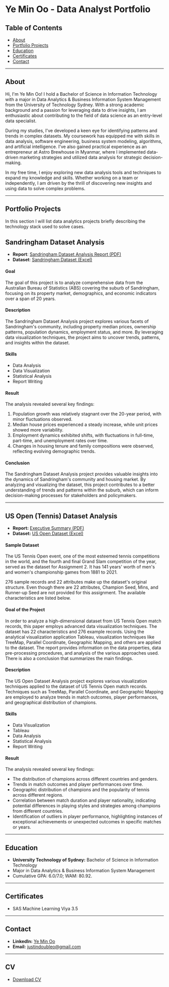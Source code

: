 # Ye Min Oo - Data Analyst Portfolio

## Table of Contents
- [About](#about)
- [Portfolio Projects](#portfolio-projects)
- [Education](#education)
- [Certificates](#certificates)
- [Contact](#contact)
---
## About

Hi, I'm Ye Min Oo! I hold a Bachelor of Science in Information Technology with a major in Data Analytics & Business Information System Management from the University of Technology Sydney. With a strong academic background and a passion for leveraging data to drive insights, I am enthusiastic about contributing to the field of data science as an entry-level data specialist.

During my studies, I've developed a keen eye for identifying patterns and trends in complex datasets. My coursework has equipped me with skills in data analysis, software engineering, business system modeling, algorithms, and artificial intelligence. I've also gained practical experience as an entrepreneur at Astro Brewhouse in Myanmar, where I implemented data-driven marketing strategies and utilized data analysis for strategic decision-making.

In my free time, I enjoy exploring new data analysis tools and techniques to expand my knowledge and skills. Whether working on a team or independently, I am driven by the thrill of discovering new insights and using data to solve complex problems.

---
## Portfolio Projects

In this section I will list data analytics projects briefly describing the technology stack used to solve cases.

## Sandringham Dataset Analysis

- **Report**: [Sandringham Dataset Analysis Report (PDF)](https://github.com/JustinDoubleO/Portfolio-Projects/blob/8be788ab1fb7c941324cf878fcf78108ef2d3f1e/Sandringham%20Dataset%20Analysis%20Report.pdf)
- **Dataset**: [Sandringham Dataset (Excel)](https://github.com/JustinDoubleO/Portfolio-Projects/blob/8be788ab1fb7c941324cf878fcf78108ef2d3f1e/Sandringham%20Dataset.xlsx)

#### Goal

The goal of this project is to analyze comprehensive data from the Australian Bureau of Statistics (ABS) covering the suburb of Sandringham, focusing on its property market, demographics, and economic indicators over a span of 20 years.

#### Description

The Sandringham Dataset Analysis project explores various facets of Sandringham's community, including property median prices, ownership patterns, population dynamics, employment status, and more. By leveraging data visualization techniques, the project aims to uncover trends, patterns, and insights within the dataset.

#### Skills

- Data Analysis
- Data Visualization
- Statistical Analysis
- Report Writing

#### Result

The analysis revealed several key findings:

1. Population growth was relatively stagnant over the 20-year period, with minor fluctuations observed.
2. Median house prices experienced a steady increase, while unit prices showed more variability.
3. Employment dynamics exhibited shifts, with fluctuations in full-time, part-time, and unemployment rates over time.
4. Changes in housing tenure and family compositions were observed, reflecting evolving demographic trends.

#### Conclusion

The Sandringham Dataset Analysis project provides valuable insights into the dynamics of Sandringham's community and housing market. By analyzing and visualizing the dataset, this project contributes to a better understanding of trends and patterns within the suburb, which can inform decision-making processes for stakeholders and policymakers.

---
## US Open (Tennis) Dataset Analysis

- **Report:** [Executive Summary (PDF)](https://github.com/JustinDoubleO/Portfolio-Projects/blob/3e611eb5688abec910b6e9841a5fb53cff6cd2e5/US%20Open%20Dataset%20Analysis%20Report.pdf)
- **Dataset:** [US Open Dataset (Excel)](https://github.com/JustinDoubleO/Portfolio-Projects/blob/3e611eb5688abec910b6e9841a5fb53cff6cd2e5/US%20Open%20Dataset.xlsx)

#### Sample Dataset

The US Tennis Open event, one of the most esteemed tennis competitions in the world, and the fourth and final Grand Slam competition of the year, served as the dataset for Assignment 2. It has 141 years' worth of men's and women's championship games from 1881 to 2021.

276 sample records and 22 attributes make up the dataset's original structure. Even though there are 22 attributes, Champion Seed, Mins, and Runner-up Seed are not provided for this assignment. The available characteristics are listed below.

#### Goal of the Project

In order to analyze a high-dimensional dataset from US Tennis Open match records, this paper employs advanced data visualization techniques. The dataset has 22 characteristics and 276 example records. Using the analytical visualization application Tableau, visualization techniques like TreeMap, Parallel Coordinate, Geographic Mapping, and others are applied to the dataset. The report provides information on the data properties, data pre-processing procedures, and analysis of the various approaches used. There is also a conclusion that summarizes the main findings.

#### Description

The US Open Dataset Analysis project explores various visualization techniques applied to the dataset of US Tennis Open match records. Techniques such as TreeMap, Parallel Coordinate, and Geographic Mapping are employed to analyze trends in match outcomes, player performances, and geographical distribution of champions.

#### Skills 

- Data Visualization
- Tableau
- Data Analysis
- Statistical Analysis
- Report Writing

#### Result

The analysis revealed several key findings:

- The distribution of champions across different countries and genders.
- Trends in match outcomes and player performances over time.
- Geographic distribution of champions and the popularity of tennis across different regions.
- Correlation between match duration and player nationality, indicating potential differences in playing styles and strategies among champions from different countries.
- Identification of outliers in player performance, highlighting instances of exceptional achievements or unexpected outcomes in specific matches or years.


---
## Education

- **University Technology of Sydney:** Bachelor of Science in Information Technology
- Major in Data Analytics & Business Information System Management
- Cumulative GPA: 6.0/7.0; WAM: 80.92.

---
## Certificates

- SAS Machine Learning Viya 3.5

---
## Contact

- **LinkedIn:** [Ye Min Oo](http://www.linkedin.com/in/ye-min-oo-550508246)
- **Email:** justindoubleo@gmail.com

---
## CV
- [Download CV](https://github.com/JustinDoubleO/Data-Analyst-Portfolio/blob/201019ee2c21d98ce955b7e95cab49e8152b0acc/Ye%20Min%20Oo_CV.pdf)
